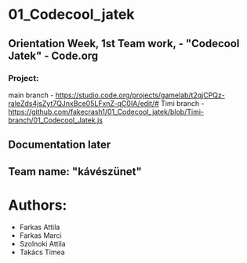 # 01_Codecool_jatek
## Orientation Week, 1st Team work, - "Codecool Jatek" - Code.org

### Project: 
main branch - https://studio.code.org/projects/gamelab/t2qjCPQz-raleZds4jsZyt7QJnxBce05LFxnZ-qC0IA/edit/#
Timi branch - https://github.com/fakecrash1/01_Codecool_jatek/blob/Timi-branch/01_Codecool_Jatek.js



## Documentation later



## Team name: "kávészünet"

# Authors:
- Farkas Attila
- Farkas Marci
- Szolnoki Attila
- Takács Tímea
